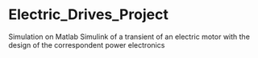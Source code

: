# Electric_Drives_Project
Simulation on Matlab Simulink of a transient of an electric motor with the design of the correspondent power electronics
